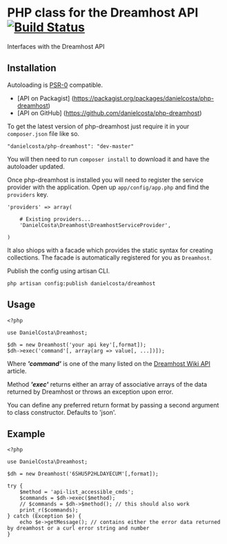 PHP class for the Dreamhost API [![Build Status](https://travis-ci.org/danielcosta/php-dreamhost.png?branch=master)](https://travis-ci.org/danielcosta/php-dreamhost)
===============================

Interfaces with the Dreamhost API

Installation
------------

Autoloading is [PSR-0](https://github.com/php-fig/fig-standards/blob/master/accepted/PSR-0.md) compatible.

- [API on Packagist] (https://packagist.org/packages/danielcosta/php-dreamhost)
- [API on GitHub] (https://github.com/danielcosta/php-dreamhost)

To get the latest version of php-dreamhost just require it in your `composer.json` file like so.

~~~
"danielcosta/php-dreamhost": "dev-master"
~~~

You will then need to run `composer install` to download it and have the autoloader updated.

Once php-dreamhost is installed you will need to register the service provider with the application.  Open up `app/config/app.php` and find the `providers` key.

~~~
'providers' => array(

    # Existing providers...
    'DanielCosta\Dreamhost\DreamhostServiceProvider',

)
~~~

It also shiops with a facade which provides the static syntax for creating collections.  The facade is automatically registered for you as `Dreamhost`.

Publish the config using artisan CLI.

~~~
php artisan config:publish danielcosta/dreamhost
~~~

Usage
-----
	
	<?php
	
	use DanielCosta\Dreamhost;

    $dh = new Dreamhost('your api key'[,format]);
    $dh->exec('command'[, array(arg => value[, ...])]);

Where *__'command'__* is one of the many listed on the [Dreamhost Wiki API](http://wiki.dreamhost.com/API/Api_commands) article.

Method *__'exec'__* returns either an array of associative arrays of the data returned by Dreamhost or throws an exception upon error.

You can define any preferred return format by passing a second argument to class constructor. Defaults to 'json'.

Example
-------

	<?php
	
	use DanielCosta\Dreamhost;
    
    $dh = new Dreamhost('6SHU5P2HLDAYECUM'[,format]);

    try {
    	$method = 'api-list_accessible_cmds';
        $commands = $dh->exec($method);
        // $commands = $dh->$method(); // this should also work
        print_r($commands);
    } catch (Exception $e) {
        echo $e->getMessage(); // contains either the error data returned by dreamhost or a curl error string and number
    }
